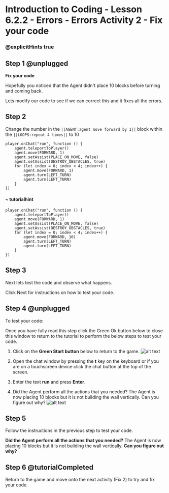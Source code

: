 # Introduction to Coding - Lesson 6.2.2 - Errors - Errors Activity 2 - Fix your code
### @explicitHints true

## Step 1 @unplugged
**Fix your code**

Hopefully you noticed that the Agent didn't place 10 blocks before turning and coming back.

Lets modify our code to see if we can correct this and it fixes all the errors.

## Step 2 
Change the number in the ``||AGENT:agent move forward by 1||`` block within the ``||LOOPS:repeat 4 times||`` to 10
```template
player.onChat("run", function () {
    agent.teleportToPlayer()
    agent.move(FORWARD, 1)
    agent.setAssist(PLACE_ON_MOVE, false)
	agent.setAssist(DESTROY_OBSTACLES, true)
    for (let index = 0; index < 4; index++) {
		agent.move(FORWARD, 1)
    	agent.turn(LEFT_TURN)
		agent.turn(LEFT_TURN)
    }
})
```
#### ~ tutorialhint
```blocks
player.onChat("run", function () {
    agent.teleportToPlayer()
    agent.move(FORWARD, 1)
    agent.setAssist(PLACE_ON_MOVE, false)
	agent.setAssist(DESTROY_OBSTACLES, true)
    for (let index = 0; index < 4; index++) {
		agent.move(FORWARD, 10)
    	agent.turn(LEFT_TURN)
		agent.turn(LEFT_TURN)
    }
})
```
## Step 3
Next lets test the code and observe what happens.

Click Next for instructions on how to test your code.

## Step 4 @unplugged
To test your code:

Once you have fully read this step click the Green Ok button below to close this window to return to the tutorial to perform the below steps to test your code.

1. Click on the **Green Start button** below to return to the game.
![alt text](https://intro.codingcredentials.com/Lesson3/3.1.1/images/4.jpg?raw=true "Start")


2. Open the chat window by pressing the **t** key on the keyboard or if you are on a touchscreen device click the chat button at the top of the screen.


3. Enter the text **run** and press **Enter**.


4. Did the Agent perform all the actions that you needed?
The Agent is now placing 10 blocks but it is not building the wall vertically.
Can you figure out why?
![alt text](https://intro.codingcredentials.com/Lesson6/6.2.2/images/1.jpg?raw=true "Run")

## Step 5
Follow the instructions in the previous step to test your code.

**Did the Agent perform all the actions that you needed?**
The Agent is now placing 10 blocks but it is not building the wall vertically.
**Can you figure out why?**

## Step 6 @tutorialCompleted
Return to the game and move onto the next activity (Fix 2) to try and fix your code.
